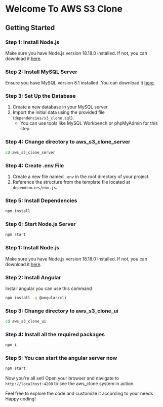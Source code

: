 # Welcome To AWS S3 Clone

## Getting Started

<!-- For aws_s3_clone_server -->

### Step 1: Install Node.js

Make sure you have Node.js version 18.18.0 installed. If not, you can download it [here](https://nodejs.org/).

### Step 2: Install MySQL Server

Ensure you have MySQL version 8.1 installed. You can download it [here](https://dev.mysql.com/downloads/).

### Step 3: Set Up the Database

1. Create a new database in your MySQL server.
2. Import the initial data using the provided file (`dependencies/s3_clone.sql`).
   - You can use tools like MySQL Workbench or phpMyAdmin for this step.

### Step 4: Change directory to aws_s3_clone_server

```bash
cd aws_s3_clone_server
```

### Step 4: Create .env File

1. Create a new file named `.env` in the root directory of your project.
2. Reference the structure from the template file located at `dependencies/env.js`.

### Step 5: Install Dependencies

```bash
npm install
```

### Step 6: Start Node.js Server

```bash
npm start
```

<!-- For aws_s3_clone_ui -->

### Step 1: Install Node.js

Make sure you have Node.js version 18.18.0 installed. If not, you can download it [here](https://nodejs.org/).

### Step 2: Install Angular

Install angular you can use this command

```bash
npm install -g @angular/cli
```

### Step 3: Change directory to aws_s3_clone_ui

```bash
cd aws_s3_clone_ui
```

### Step 4: Install all the required packages

```bash
npm i
```

### Step 5: You can start the angular server now

```bash
npm start
```

Now you're all set! Open your browser and navigate to `http://localhost:4200` to see the aws_clone system in action.

Feel free to explore the code and customize it according to your needs
Happy coding!
